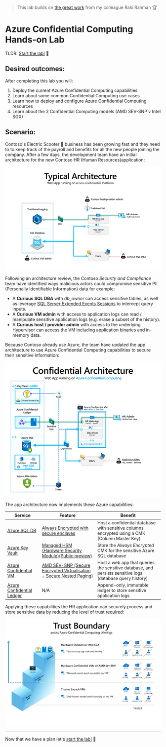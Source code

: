 > This lab builds on [the great work](https://techcommunity.microsoft.com/t5/azure-confidential-computing/secure-a-web-app-architecture-with-azure-confidential-computing/ba-p/2598108) from my colleague Raki Rahman 🏆

# Azure Confidential Computing Hands-on Lab

TLDR: [Start the lab!](./Lab%20Instructions/GetStarted.md) 🚀

## Desired outcomes:

After completing this lab you will:

1. Deploy the current Azure Confidential Computing capabilities
2. Learn about some common Confidential Computing use cases
3. Learn how to deploy and configure Azure Confidential Computing resources
4. Learn about the 2 Confidential Computing models (AMD SEV-SNP v Intel SGX)

## Scenario:

Contoso's Electric Scooter 🛴 business has been growing fast and they need to to keep track of the payroll and benefits for all the new people joining the company. After a few days, the development team have an initial architecture for the new Contoso HR (Human Resources)application:

![Architecture diagram showing a typical web app and common security concerns](Lab%20Instructions/Images/1-problem-intro.png)

Following an architecture review, the Contoso _Security and Compliance_ team have identified ways malicious actors could compromise sensitive PII (Personally Identifiable Information) data for example:

- A **Curious SQL DBA** with _db_owner_ can access sensitive tables, as well as leverage [SQL Server Extended Events Sessions](https://docs.microsoft.com/en-us/sql/relational-databases/extended-events/sql-server-extended-events-sessions?view=sql-server-ver16) to intercept query inputs.
- A **Curious VM admin** with access to application logs can read / manipulate sensitive application logs (e.g. erase a subset of the history).
- A **Curious host / provider admin** with access to the underlying Hypervisor can access the VM including application binaries and in-memory data.

Because Contoso already use Azure, the team have updated the app architecture to use Azure Confidential Computing capabilities to secure their sensitive information:

![Architecture diagram showing the confidnetial web app we will set up in this lab](Lab%20Instructions/Images/2-confidential-app.png)

The app architecture now implements these Azure capabilities:

| Service | Feature | Benefit |
| - | - | - |
| [Azure SQL DB](https://docs.microsoft.com/en-us/azure/azure-sql/database/sql-database-paas-overview?view=azuresql) | [Always Encrypted with secure enclaves](https://docs.microsoft.com/en-us/sql/relational-databases/security/encryption/always-encrypted-enclaves?view=sql-server-ver16) | Host a confidential database with sensitive columns encrypted using a CMK (Column Master Key) |
| [Azure Key Vault](https://docs.microsoft.com/en-us/azure/key-vault/general/overview) | [Managed HSM (Hardware Security Module)(Public preview)](https://docs.microsoft.com/en-us/azure/key-vault/managed-hsm/overview) | Store the _Always Encrypted_ CMK for the sensitive Azure SQL database |
| [Azure Confidential VM](https://docs.microsoft.com/en-us/azure/confidential-computing/confidential-vm-overview) | [AMD SEV-SNP (Secure Encrypted Virtualisation - Secure Nested Paging)](https://www.amd.com/system/files/TechDocs/SEV-SNP-strengthening-vm-isolation-with-integrity-protection-and-more.pdf) | Host a web app that queries the sensitive database, and persists sensitive logs (database query history) |
| [Azure Confidential Ledger](https://docs.microsoft.com/en-us/azure/confidential-ledger/overview) | N/A | Append-only, immutable ledger to store sensitive application logs |

Applying these capabilities the HR application can securely process and store sensitive data by reducing the level of trust required:

![Diagram showing the 3 boundries of trust between trusted VMs, confidential VMs and Enclaves](Lab%20Instructions/Images/3-trust-boundry.png)

---
Now that we have a plan let's [start the lab!](./Lab%20Instructions/GetStarted.md) 🚀